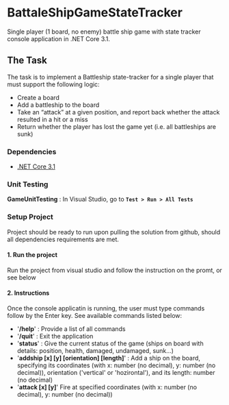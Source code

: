 # BattaleShipGameStateTracker
Single player (1 board, no enemy) battle ship game with state tracker console application in .NET Core 3.1.

## The Task
The task is to implement a Battleship state-tracker for a single player that must support
the following logic:

* Create a board
* Add a battleship to the board
* Take an “attack” at a given position, and report back whether the attack resulted in a hit or a miss
* Return whether the player has lost the game yet (i.e. all battleships are sunk)

### Dependencies
* [.NET Core 3.1](https://www.microsoft.com/net/download)

### Unit Testing
**GameUnitTesting** : In Visual Studio, go to **`Test > Run > All Tests`**

### Setup Project
Project should be ready to run upon pulling the solution from github, should all dependencies requirements are met.

#### 1. Run the project
Run the project from visual studio and follow the instruction on the promt, or see below

#### 2. Instructions

Once the console applicatin is running, the user must type commands follow by the Enter key. See available commands listed below:
* '**/help**' : Provide a list of all commands
* '**/quit**' : Exit the application
* '**status**' : Give the current status of the game (ships on board with details: position, health, damaged, undamaged, sunk...)
* '**addship [x] [y] [orientation] [length]**' : Add a ship on the board, specifying its coordinates (with x: number (no decimal), y: number (no decimal)), orientation ('vertical' or 'hozirontal'), and its length: number (no decimal)
* '**attack [x] [y]**' Fire at specified coordinates (with x: number (no decimal), y: number (no decimal))

